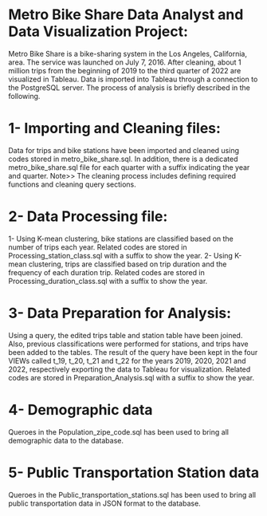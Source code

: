 # Metro Bike Share Data Analyst and Data Visualization Project:
Metro Bike Share is a bike-sharing system in the Los Angeles, California, area. The service was launched on July 7, 2016. 
After cleaning, about 1 million trips from the beginning of 2019 to the third quarter of 2022 are visualized in Tableau.
Data is imported into Tableau through a connection to the PostgreSQL server. The process of analysis is briefly described in the following.

# 1- Importing and Cleaning files: 
Data for trips and bike stations have been imported and cleaned using codes stored in metro_bike_share.sql.
In addition, there is a dedicated metro_bike_share.sql file for each quarter with a suffix indicating the year and quarter.
Note>> The cleaning process includes defining required functions and cleaning query sections. 
# 2- Data Processing file:
1- Using K-mean clustering, bike stations are classified based on the number of trips each year. 
Related codes are stored in Processing_station_class.sql with a suffix to show the year. 
2- Using K-mean clustering, trips are classified based on trip duration and the frequency of each duration trip. 
Related codes are stored in Processing_duration_class.sql with a suffix to show the year. 
# 3- Data Preparation for Analysis:
Using a query, the edited trips table and station table have been joined. 
Also, previous classifications were performed for stations, and trips have been added to the tables.
The result of the query have been kept in the four VIEWs called t_19, t_20, t_21 and t_22 for the years 2019, 2020, 2021 and 2022, respectively exporting the data to Tableau for visualization.
Related codes are stored in Preparation_Analysis.sql with a suffix to show the year. 

# 4- Demographic data 
Queroes in the Population_zipe_code.sql has been used to bring all demographic data to the database.
# 5- Public Transportation Station data
Queroes in the Public_transportation_stations.sql has been used to bring all public transportation data in JSON format to the database.
